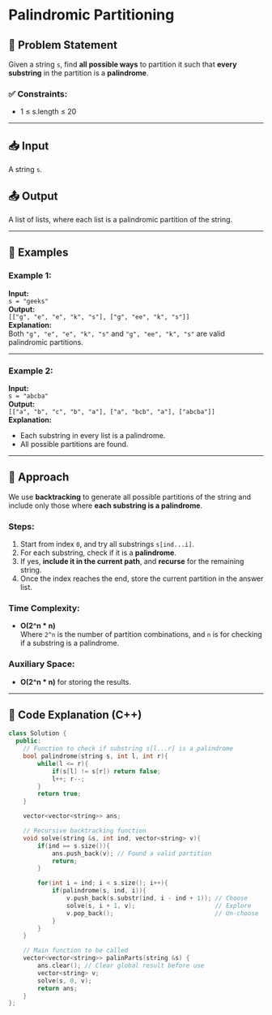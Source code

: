# Palindromic Partitioning

## 🧩 Problem Statement

Given a string `s`, find **all possible ways** to partition it such that **every substring** in the partition is a **palindrome**.

### ✅ Constraints:
- 1 ≤ s.length ≤ 20

---

## 📥 Input

A string `s`.

## 📤 Output

A list of lists, where each list is a palindromic partition of the string.

---

## 🧪 Examples

### Example 1:
**Input:**  
`s = "geeks"`  
**Output:**  
`[["g", "e", "e", "k", "s"], ["g", "ee", "k", "s"]]`  
**Explanation:**  
Both `"g", "e", "e", "k", "s"` and `"g", "ee", "k", "s"` are valid palindromic partitions.

---

### Example 2:
**Input:**  
`s = "abcba"`  
**Output:**  
`[["a", "b", "c", "b", "a"], ["a", "bcb", "a"], ["abcba"]]`  
**Explanation:**  
- Each substring in every list is a palindrome.
- All possible partitions are found.

---

## 🚀 Approach

We use **backtracking** to generate all possible partitions of the string and include only those where **each substring is a palindrome**.

### Steps:
1. Start from index `0`, and try all substrings `s[ind...i]`.
2. For each substring, check if it is a **palindrome**.
3. If yes, **include it in the current path**, and **recurse** for the remaining string.
4. Once the index reaches the end, store the current partition in the answer list.

### Time Complexity:
- **O(2^n * n)**  
  Where `2^n` is the number of partition combinations, and `n` is for checking if a substring is a palindrome.

### Auxiliary Space:
- **O(2^n * n)** for storing the results.

---

## 🧠 Code Explanation (C++)

```cpp
class Solution {
  public:
    // Function to check if substring s[l...r] is a palindrome
    bool palindrome(string s, int l, int r){
        while(l <= r){
            if(s[l] != s[r]) return false;
            l++; r--;
        }
        return true;
    }

    vector<vector<string>> ans;

    // Recursive backtracking function
    void solve(string &s, int ind, vector<string> v){
        if(ind == s.size()){
            ans.push_back(v); // Found a valid partition
            return;
        }

        for(int i = ind; i < s.size(); i++){
            if(palindrome(s, ind, i)){
                v.push_back(s.substr(ind, i - ind + 1)); // Choose
                solve(s, i + 1, v);                      // Explore
                v.pop_back();                            // Un-choose
            }
        }
    }

    // Main function to be called
    vector<vector<string>> palinParts(string &s) {
        ans.clear(); // Clear global result before use
        vector<string> v;
        solve(s, 0, v);
        return ans;
    }
};
